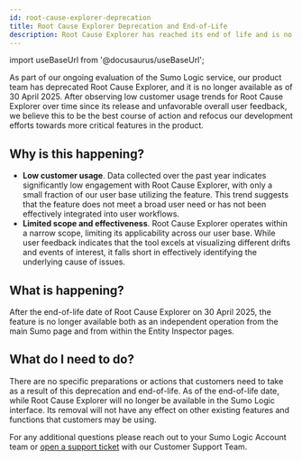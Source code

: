 ```yaml
---
id: root-cause-explorer-deprecation
title: Root Cause Explorer Deprecation and End-of-Life
description: Root Cause Explorer has reached its end of life and is no longer supported.
---
```


<head>
 <meta name="robots" content="noindex" />
</head>

import useBaseUrl from '@docusaurus/useBaseUrl';

As part of our ongoing evaluation of the Sumo Logic service, our product team has deprecated Root Cause Explorer, and it is no longer available as of 30 April 2025. After observing low customer usage trends for Root Cause Explorer over time since its release and unfavorable overall user feedback, we believe this to be the best course of action and refocus our development efforts towards more critical features in the product.

## Why is this happening?

* **Low customer usage**. Data collected over the past year indicates significantly low engagement with Root Cause Explorer, with only a small fraction of our user base utilizing the feature. This trend suggests that the feature does not meet a broad user need or has not been effectively integrated into user workflows.
* **Limited scope and effectiveness**. Root Cause Explorer operates within a narrow scope, limiting its applicability across our user base. While user feedback indicates that the tool excels at visualizing different drifts and events of interest, it falls short in effectively identifying the underlying cause of issues.

## What is happening?

After the end-of-life date of Root Cause Explorer on 30 April 2025, the feature is no longer available both as an independent operation from the main Sumo page and from within the Entity Inspector pages.

## What do I need to do?

There are no specific preparations or actions that customers need to take as a result of this deprecation and end-of-life. As of the end-of-life date, while Root Cause Explorer will no longer be available in the Sumo Logic interface. Its removal will not have any effect on other existing features and functions that customers may be using.

For any additional questions please reach out to your Sumo Logic Account team or [open a support ticket](https://support.sumologic.com/support/s/) with our Customer Support Team.